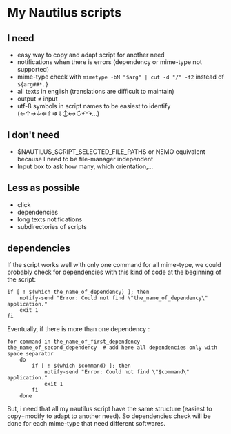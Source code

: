 # My Nautilus scripts

## I need

* easy way to copy and adapt script for another need
* notifications when there is errors (dependency or mime-type not supported)
* mime-type check with `mimetype -bM "$arg" | cut -d "/" -f2` instead of `${arg##*.}`
* all texts in english (translations are difficult to maintain)
* output ≠ input
* utf-8 symbols in script names to be easiest to identify (←↑→↓⇐⇑⇒⇓↕↔↻↶↷…)

## I don't need

* $NAUTILUS_SCRIPT_SELECTED_FILE_PATHS or NEMO equivalent because I need to be file-manager independent
* Input box to ask how many, which orientation,…

## Less as possible

* click
* dependencies
* long texts notifications
* subdirectories of scripts

## dependencies

If the script works well with only one command for all mime-type, we could probably check for dependencies with this kind of code at the beginning of the script:

    if [ ! $(which the_name_of_dependency) ]; then
        notify-send "Error: Could not find \"the_name_of_dependency\" application."
        exit 1
	fi

Eventually, if there is more than one dependency :

    for command in the_name_of_first_dependency the_name_of_second_dependency  # add here all dependencies only with space separator
        do
            if [ ! $(which $command) ]; then
                notify-send "Error: Could not find \"$command\" application."
                exit 1
            fi
        done

But, i need that all my nautilus script have the same structure (easiest to copy+modify to adapt to another need). So dependencies check will be done for each mime-type that need different softwares.
